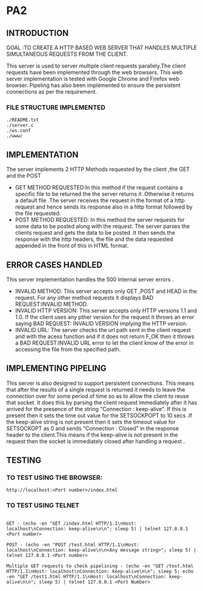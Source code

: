 # PA2
## INTRODUCTION
GOAL :TO CREATE A HTTP BASED WEB SERVER THAT HANDLES MULTIPLE SIMULTANEOUS REQUESTS FROM THE CLIENT. 

This server is used to server multiple client requests parallely.The client requests have been implemented through the web browsers. This web server implementation is tested with Google Chrome and Firefox web browser. Pipeling has also been implemented to ensure the persistent connections as per the requirement.

### FILE STRUCTURE IMPLEMENTED
```
./README.txt
./server.c
./ws.conf
./www/

```

## IMPLEMENTATION

The server implements 2 HTTP Methods requested by the client ,the GET and the POST

* GET METHOD REQUESTED:In this method if the request contains a specific file to be returned the the server returns it .Otherwise it returns a default file .The server receives the request in the format of a http request and hence sends its response also in a http format followed by the file requested.
* POST METHOD REQUESTED: In this method the server requests for some data to be posted along with the request. The server parses the clients request and gets the data to be posted .It then sends the response with the http headers, the file and the data requested appended in the front of this in HTML format.

## ERROR CASES HANDLED

This server implementation handles the 500 Internal server errors .
* INVALID METHOD: This server accepts only GET ,POST and HEAD in the request. For any other method requests it displays BAD REQUEST:INVALID METHOD.
* INVALID HTTP VERSION: This server accepts only HTTP versions 1.1 and 1.0. If the client uses any pther version for the request it throws an error saying BAD REQUEST: INVALID VERSION implying the HTTP version.
* INVALID URL: The server checks the url path sent in the client request and with the acess function and if it does not return F_OK then it throws a BAD REQUEST:INVALID URL error to let the client know of the error in accessing the file from the specified path.

## IMPLEMENTING PIPELING 
 
 This server is also designed to support persistent connections. This means that after the results of a single request is returned it needs to leave the connection over for some period of time so as to allow the client to reuse that socket. It does this by parsing the client request immediately after it has arrived for the presence of the string "Connection : keep-alive". If this is present then it sets the time out value for the SETSOCKPOPT to 10 secs .If the keep-alive string is not present then it sets the timeout value for SETSOCKOPT as 0 and sends "Connection : Closed" in the response header to the client.This means if the keep-alive is not present in the request then the socket is immediately closed after handling a request .
 
 ## TESTING
 
 ### TO TEST USING THE BROWSER:
 
 ```
 http://localhost:<Port number>/index.html
 
 ```
 
### TO TEST USING TELNET

 ```
 
 GET - (echo -en "GET /index.html HTTP/1.1\nHost: localhost\nConnection: keep-alive\n\n"; sleep 5) | telnet 127.0.0.1 <Port number>

POST - (echo -en "POST /test.html HTTP/1.1\nHost: localhost\nConnection: keep-alive\n\n<Any message string>"; sleep 5) | telnet 127.0.0.1 <Port number>

Multiple GET requests to check pipelining - (echo -en "GET /test.html HTTP/1.1\nHost: localhost\nConnection: keep-alive\n\n"; sleep 5; echo -en "GET /test1.html HTTP/1.1\nHost: localhost\nConnection: keep-alive\n\n"; sleep 5) | telnet 127.0.0.1 <Port Number>

  ```
